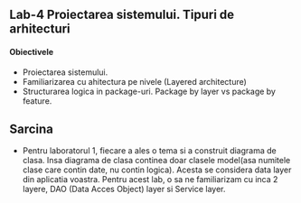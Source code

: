 ## Lab-4 Proiectarea sistemului. Tipuri de arhitecturi

#### Obiectivele
- Proiectarea sistemului. 
- Familiarizarea cu ahitectura pe nivele (Layered architecture)
- Structurarea logica in package-uri. Package by layer vs package by feature.
 
## Sarcina

- Pentru laboratorul 1, fiecare a ales o tema si a construit diagrama de clasa. Insa diagrama de clasa continea doar clasele model(asa numitele clase care contin date, nu contin logica). Acesta se considera data layer din aplicatia voastra. Pentru acest lab, o sa ne familiarizam cu inca 2 layere, DAO (Data Acces Object) layer si Service layer. 


